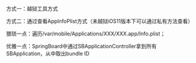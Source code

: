 方式一：越狱工具方式

方式二：通过查看AppInfoPlist方式（未越狱iOS11版本下可以通过私有方法查看）

猥琐一点：遍历/var/mobile/Applications/XXX/XXX.app/Info.plist；

优雅一点：SpringBoard中通过SBApplicationController拿到所有SBApplication，从中取出bundle ID